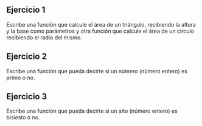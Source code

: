 ## Ejercicio 1
Escribe una función que calcule el área de un triángulo, recibiendo la altura y la base como parámetros y otra función que calcule el área de un círculo recibiendo el radio del mismo.

## Ejercicio 2
Escribe una función que pueda decirte si un número (número entero) es primo o no.

## Ejercicio 3
Escribe una función que pueda decirte si un año (número entero) es bisiesto o no.